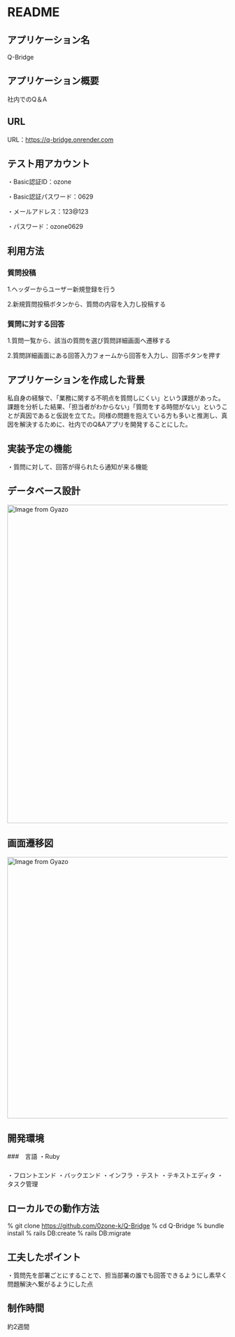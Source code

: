 # README

## アプリケーション名	
Q-Bridge
## アプリケーション概要
社内でのQ＆A
## URL
URL：https://q-bridge.onrender.com
## テスト用アカウント
・Basic認証ID：ozone

・Basic認証パスワード：0629

・メールアドレス：123@123

・パスワード：ozone0629
## 利用方法
### 質問投稿
1.ヘッダーからユーザー新規登録を行う

2.新規質問投稿ボタンから、質問の内容を入力し投稿する
### 質問に対する回答
1.質問一覧から、該当の質問を選び質問詳細画面へ遷移する

2.質問詳細画面にある回答入力フォームから回答を入力し、回答ボタンを押す

## アプリケーションを作成した背景
私自身の経験で、「業務に関する不明点を質問しにくい」という課題があった。課題を分析した結果、「担当者がわからない」「質問をする時間がない」ということが真因であると仮説を立てた。同様の問題を抱えている方も多いと推測し、真因を解決するために、社内でのQ&Aアプリを開発することにした。

## 実装予定の機能
・質問に対して、回答が得られたら通知が来る機能

## データベース設計
<a href="https://gyazo.com/f667e1aaeaf7975ca1e543a04bae68ad"><img src="https://i.gyazo.com/f667e1aaeaf7975ca1e543a04bae68ad.png" alt="Image from Gyazo" width="726"/></a>

## 画面遷移図
<a href="https://gyazo.com/dcd97a0370200c287e6ce386932a582f"><img src="https://i.gyazo.com/dcd97a0370200c287e6ce386932a582f.png" alt="Image from Gyazo" width="596"/></a>

## 開発環境
###　言語
・Ruby
### 
・フロントエンド
・バックエンド
・インフラ
・テスト
・テキストエディタ
・タスク管理
## ローカルでの動作方法
% git clone https://github.com/0zone-k/Q-Bridge
% cd Q-Bridge
% bundle install
% rails DB:create
% rails DB:migrate
## 工夫したポイント
・質問先を部署ごとにすることで、担当部署の誰でも回答できるようにし素早く問題解決へ繋がるようにした点

## 制作時間
約2週間